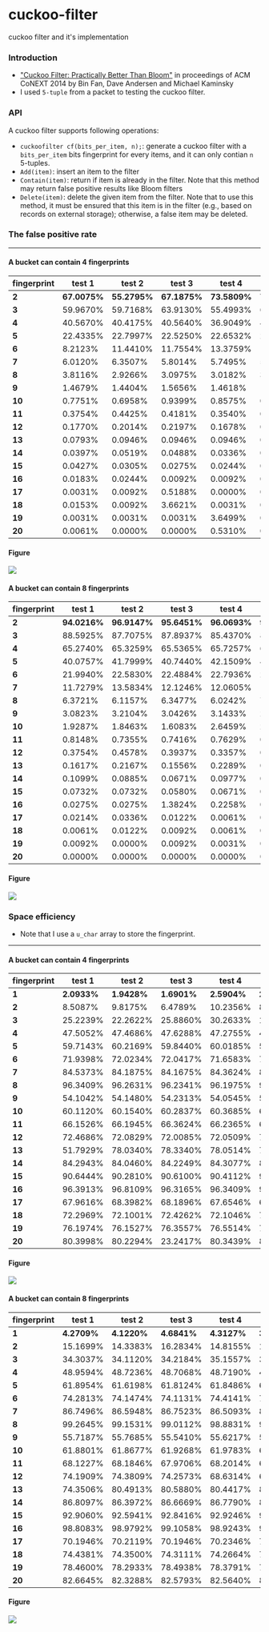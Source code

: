 # cuckoo-filter
cuckoo filter and it's implementation


### Introduction

- ["Cuckoo Filter: Practically Better Than Bloom"](http://www.cs.cmu.edu/~binfan/papers/conext14_cuckoofilter.pdf) in proceedings of ACM CoNEXT 2014 by Bin Fan, Dave Andersen and Michael Kaminsky
- I used `5-tuple` from a packet to testing the cuckoo filter.


### API

A cuckoo filter supports following operations:


*  `cuckoofilter cf(bits_per_item, n);`: generate a cuckoo filter with a `bits_per_item` bits fingerprint for every items, and it can only contian `n` 5-tuples.
*  `Add(item)`: insert an item to the filter
*  `Contain(item)`: return if item is already in the filter. Note that this method may return false positive results like Bloom filters
*  `Delete(item)`: delete the given item from the filter. Note that to use this method, it must be ensured that this item is in the filter (e.g., based on records on external storage); otherwise, a false item may be deleted.


### The false positive rate

---

#### A bucket can contain 4 fingerprints

| **fingerprint** | **test 1**   | **test 2**   | **test 3**   | **test 4**   | **test 5**   | **test 6**   |
| --------------- | ------------ | ------------ | ------------ | ------------ | ------------ | ------------ |
| **2**           | **67.0075%** | **55.2795%** | **67.1875%** | **73.5809%** | **73.7885%** | **66.6626%** |
| **3**           | 59.9670%     | 59.7168%     | 63.9130%     | 55.4993%     | 62.0667%     | 57.2815%     |
| **4**           | 40.5670%     | 40.4175%     | 40.5640%     | 36.9049%     | 40.2374%     | 41.0431%     |
| **5**           | 22.4335%     | 22.7997%     | 22.5250%     | 22.6532%     | 22.5037%     | 22.3724%     |
| **6**           | 8.2123%      | 11.4410%     | 11.7554%     | 13.3759%     | 11.6913%     | 11.5906%     |
| **7**           | 6.0120%      | 6.3507%      | 5.8014%      | 5.7495%      | 5.9082%      | 6.1005%      |
| **8**           | 3.8116%      | 2.9266%      | 3.0975%      | 3.0182%      | 3.0273%      | 2.8839%      |
| **9**           | 1.4679%      | 1.4404%      | 1.5656%      | 1.4618%      | 1.4282%      | 1.5778%      |
| **10**          | 0.7751%      | 0.6958%      | 0.9399%      | 0.8575%      | 0.7599%      | 0.8820%      |
| **11**          | 0.3754%      | 0.4425%      | 0.4181%      | 0.3540%      | 0.3876%      | 0.4547%      |
| **12**          | 0.1770%      | 0.2014%      | 0.2197%      | 0.1678%      | 0.1282%      | 0.1984%      |
| **13**          | 0.0793%      | 0.0946%      | 0.0946%      | 0.0946%      | 0.0885%      | 0.1099%      |
| **14**          | 0.0397%      | 0.0519%      | 0.0488%      | 0.0336%      | 0.0977%      | 0.0488%      |
| **15**          | 0.0427%      | 0.0305%      | 0.0275%      | 0.0244%      | 0.0214%      | 0.5768%      |
| **16**          | 0.0183%      | 0.0244%      | 0.0092%      | 0.0092%      | 0.0092%      | 0.0153%      |
| **17**          | 0.0031%      | 0.0092%      | 0.5188%      | 0.0000%      | 0.0061%      | 0.0031%      |
| **18**          | 0.0153%      | 0.0092%      | 3.6621%      | 0.0031%      | 0.0061%      | 0.1251%      |
| **19**          | 0.0031%      | 0.0031%      | 0.0031%      | 3.6499%      | 0.0000%      | 0.0000%      |
| **20**          | 0.0061%      | 0.0000%      | 0.0000%      | 0.5310%      | 0.0031%      | 0.0000%      |


#### Figure

![](https://img2018.cnblogs.com/blog/1092957/201905/1092957-20190528224358269-349334463.png)


#### A bucket can contain 8 fingerprints

| **fingerprint** | **test 1**   | **test 2**   | **test 3**   | **test 4**   | **test 5**   | **test 6**   |
| --------------- | ------------ | ------------ | ------------ | ------------ | ------------ | ------------ |
| **2**           | **94.0216%** | **96.9147%** | **95.6451%** | **96.0693%** | **96.7407%** | **96.8262%** |
| **3**           | 88.5925%     | 87.7075%     | 87.8937%     | 85.4370%     | 87.2284%     | 87.5763%     |
| **4**           | 65.2740%     | 65.3259%     | 65.5365%     | 65.7257%     | 65.2893%     | 64.7369%     |
| **5**           | 40.0757%     | 41.7999%     | 40.7440%     | 42.1509%     | 40.8783%     | 40.7196%     |
| **6**           | 21.9940%     | 22.5830%     | 22.4884%     | 22.7936%     | 22.7539%     | 22.4335%     |
| **7**           | 11.7279%     | 13.5834%     | 12.1246%     | 12.0605%     | 15.4785%     | 11.7920%     |
| **8**           | 6.3721%      | 6.1157%      | 6.3477%      | 6.0242%      | 7.0312%      | 6.0608%      |
| **9**           | 3.0823%      | 3.2104%      | 3.0426%      | 3.1433%      | 2.9144%      | 3.0457%      |
| **10**          | 1.9287%      | 1.8463%      | 1.6083%      | 2.6459%      | 2.5574%      | 1.4832%      |
| **11**          | 0.8148%      | 0.7355%      | 0.7416%      | 0.7629%      | 0.7996%      | 0.7446%      |
| **12**          | 0.3754%      | 0.4578%      | 0.3937%      | 0.3357%      | 0.3662%      | 0.3723%      |
| **13**          | 0.1617%      | 0.2167%      | 0.1556%      | 0.2289%      | 0.1984%      | 0.1801%      |
| **14**          | 0.1099%      | 0.0885%      | 0.0671%      | 0.0977%      | 0.1099%      | 0.0824%      |
| **15**          | 0.0732%      | 0.0732%      | 0.0580%      | 0.0671%      | 0.0397%      | 0.2563%      |
| **16**          | 0.0275%      | 0.0275%      | 1.3824%      | 0.2258%      | 0.0153%      | 0.0397%      |
| **17**          | 0.0214%      | 0.0336%      | 0.0122%      | 0.0061%      | 0.0153%      | 0.0092%      |
| **18**          | 0.0061%      | 0.0122%      | 0.0092%      | 0.0061%      | 0.0061%      | 0.0092%      |
| **19**          | 0.0092%      | 0.0000%      | 0.0092%      | 0.0031%      | 0.0000%      | 0.0000%      |
| **20**          | 0.0000%      | 0.0000%      | 0.0000%      | 0.0000%      | 0.0031%      | 0.0031%      |


#### Figure

![](https://img2018.cnblogs.com/blog/1092957/201905/1092957-20190528224420629-193511068.png)



### Space efficiency


- Note that I use a `u_char` array to store the fingerprint.  

---

#### A bucket can contain 4 fingerprints

| **fingerprint** | **test 1**  | **test 2**  | **test 3**  | **test 4**  | **test 5**  | **test 6**  |
| --------------- | ----------- | ----------- | ----------- | ----------- | ----------- | ----------- |
| **1**           | **2.0933%** | **1.9428%** | **1.6901%** | **2.5904%** | **2.4673%** | **1.8023%** |
| **2**           | 8.5087%     | 9.8175%     | 6.4789%     | 10.2356%    | 8.9317%     | 7.1239%     |
| **3**           | 25.2239%    | 22.2622%    | 25.8860%    | 30.2633%    | 19.5236%    | 29.3512%    |
| **4**           | 47.5052%    | 47.4686%    | 47.6288%    | 47.2755%    | 47.2778%    | 47.2099%    |
| **5**           | 59.7143%    | 60.2169%    | 59.8440%    | 60.0185%    | 59.9585%    | 59.8574%    |
| **6**           | 71.9398%    | 72.0234%    | 72.0417%    | 71.6583%    | 72.1195%    | 72.0703%    |
| **7**           | 84.5373%    | 84.1875%    | 84.1675%    | 84.3624%    | 84.2676%    | 84.1742%    |
| **8**           | 96.3409%    | 96.2631%    | 96.2341%    | 96.1975%    | 96.2875%    | 96.4584%    |
| **9**           | 54.1042%    | 54.1480%    | 54.2313%    | 54.0545%    | 54.0828%    | 54.1137%    |
| **10**          | 60.1120%    | 60.1540%    | 60.2837%    | 60.3685%    | 60.2293%    | 60.3590%    |
| **11**          | 66.1526%    | 66.1945%    | 66.3624%    | 66.2365%    | 66.1830%    | 66.4169%    |
| **12**          | 72.4686%    | 72.0829%    | 72.0085%    | 72.0509%    | 72.2088%    | 72.2488%    |
| **13**          | 51.7929%    | 78.0340%    | 78.3340%    | 78.0514%    | 78.3278%    | 78.2398%    |
| **14**          | 84.2943%    | 84.0460%    | 84.2249%    | 84.3077%    | 84.2636%    | 84.4772%    |
| **15**          | 90.6444%    | 90.2810%    | 90.6100%    | 90.4112%    | 90.4241%    | 90.6200%    |
| **16**          | 96.3913%    | 96.8109%    | 96.3165%    | 96.3409%    | 96.5820%    | 96.5439%    |
| **17**          | 67.9616%    | 68.3982%    | 68.1896%    | 67.6546%    | 68.2891%    | 45.1528%    |
| **18**          | 72.2969%    | 72.1001%    | 72.4262%    | 72.1046%    | 72.3083%    | 72.3495%    |
| **19**          | 76.1974%    | 76.1527%    | 76.3557%    | 76.5514%    | 75.9619%    | 76.2011%    |
| **20**          | 80.3998%    | 80.2294%    | 23.2417%    | 80.3439%    | 80.1773%    | 80.2269%    |


#### Figure

![](https://img2018.cnblogs.com/blog/1092957/201905/1092957-20190528224429525-1241020025.png)

#### A bucket can contain 8 fingerprints

| **fingerprint** | **test 1**  | **test 2**  | **test 3**  | **test 4**  | **test 5**  | **test 6**  |
| --------------- | ----------- | ----------- | ----------- | ----------- | ----------- | ----------- |
| **1**           | **4.2709%** | **4.1220%** | **4.6841%** | **4.3127%** | **3.9135%** | **4.8458%** |
| **2**           | 15.1699%    | 14.3383%    | 16.2834%    | 14.8155%    | 15.6071%    | 13.8321%    |
| **3**           | 34.3037%    | 34.1120%    | 34.2184%    | 35.1557%    | 33.7772%    | 34.2304%    |
| **4**           | 48.9594%    | 48.7236%    | 48.7068%    | 48.7190%    | 48.6900%    | 48.6252%    |
| **5**           | 61.8954%    | 61.6198%    | 61.8124%    | 61.8486%    | 61.7409%    | 57.1928%    |
| **6**           | 74.2813%    | 74.1474%    | 74.1131%    | 74.4141%    | 74.2664%    | 74.2241%    |
| **7**           | 86.7496%    | 86.5948%    | 86.7523%    | 86.5093%    | 86.6322%    | 86.6589%    |
| **8**           | 99.2645%    | 99.1531%    | 99.0112%    | 98.8831%    | 98.8098%    | 98.9822%    |
| **9**           | 55.7187%    | 55.7685%    | 55.5410%    | 55.6217%    | 55.7101%    | 55.7487%    |
| **10**          | 61.8801%    | 61.8677%    | 61.9268%    | 61.9783%    | 61.8906%    | 61.9316%    |
| **11**          | 68.1227%    | 68.1846%    | 67.9706%    | 68.2014%    | 68.1080%    | 68.1615%    |
| **12**          | 74.1909%    | 74.3809%    | 74.2573%    | 68.6314%    | 68.6314%    | 74.3145%    |
| **13**          | 74.3506%    | 80.4913%    | 80.5880%    | 80.4417%    | 80.4578%    | 80.5334%    |
| **14**          | 86.8097%    | 86.3972%    | 86.6669%    | 86.7790%    | 86.5654%    | 86.8618%    |
| **15**          | 92.9060%    | 92.5941%    | 92.8416%    | 92.9246%    | 92.9132%    | 92.8159%    |
| **16**          | 98.8083%    | 98.9792%    | 99.1058%    | 98.9243%    | 99.2462%    | 91.5085%    |
| **17**          | 70.1946%    | 70.2119%    | 70.1946%    | 70.2346%    | 70.3016%    | 70.0162%    |
| **18**          | 74.4381%    | 74.3500%    | 74.3111%    | 74.2664%    | 74.3443%    | 74.2184%    |
| **19**          | 78.4600%    | 78.2933%    | 78.4938%    | 78.3791%    | 72.4442%    | 78.4286%    |
| **20**          | 82.6645%    | 82.3288%    | 82.5793%    | 82.5640%    | 82.3110%    | 82.5551%    |

#### Figure

![](https://img2018.cnblogs.com/blog/1092957/201905/1092957-20190528224431781-100500229.png)
